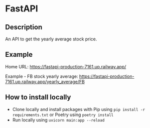# FastAPI
## Description
An API to get the yearly average stock price.

## Example

Home URL: https://fastapi-production-7161.up.railway.app/

Example - FB stock yearly average: https://fastapi-production-7161.up.railway.app/yearly_average/FB

## How to install locally

- Clone locally and install packages with Pip using `pip install -r requirements.txt` or Poetry using `poetry install`
- Run locally using `uvicorn main:app --reload`
